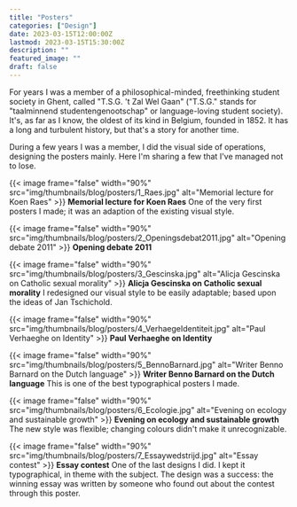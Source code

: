 ```yaml
---
title: "Posters"
categories: ["Design"]
date: 2023-03-15T12:00:00Z
lastmod: 2023-03-15T15:30:00Z
description: ""
featured_image: ""
draft: false
---
```

For years I was a member of a philosophical-minded, freethinking student society in Ghent, called "T.S.G. 't Zal Wel Gaan" ("T.S.G." stands for "taalminnend studentengenootschap" or language-loving student society). It's, as far as I know, the oldest of its kind in Belgium, founded in 1852. It has a long and turbulent history, but that's a story for another time.

During a few years I was a member, I did the visual side of operations, designing the posters mainly. Here I'm sharing a few that I've managed not to lose.
<!--more-->
{{< image frame="false" width="90%" src="img/thumbnails/blog/posters/1_Raes.jpg" alt="Memorial lecture for Koen Raes" >}}
**Memorial lecture for Koen Raes** One of the very first posters I made; it was an adaption of the existing visual style.

{{< image frame="false" width="90%" src="img/thumbnails/blog/posters/2_Openingsdebat2011.jpg" alt="Opening debate 2011" >}}
**Opening debate 2011**

{{< image frame="false" width="90%" src="img/thumbnails/blog/posters/3_Gescinska.jpg" alt="Alicja Gescinska on Catholic sexual morality" >}}
**Alicja Gescinska on Catholic sexual morality**  I redesigned our visual style to be easily adaptable; based upon the ideas of Jan Tschichold.

{{< image frame="false" width="90%" src="img/thumbnails/blog/posters/4_VerhaegeIdentiteit.jpg" alt="Paul Verhaeghe on Identity" >}}
**Paul Verhaeghe on Identity**

{{< image frame="false" width="90%" src="img/thumbnails/blog/posters/5_BennoBarnard.jpg" alt="Writer Benno Barnard on the Dutch language" >}}
**Writer Benno Barnard on the Dutch language** This is one of the best typographical posters I made.

{{< image frame="false" width="90%" src="img/thumbnails/blog/posters/6_Ecologie.jpg" alt="Evening on ecology and sustainable growth" >}}
**Evening on ecology and sustainable growth** The new style was flexible; changing colours didn't make it unrecognizable.

{{< image frame="false" width="90%" src="img/thumbnails/blog/posters/7_Essaywedstrijd.jpg" alt="Essay contest" >}}
**Essay contest** One of the last designs I did. I kept it typographical, in theme with the subject. The design was a success: the winning essay was written by someone who found out about the contest through this poster.
